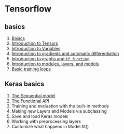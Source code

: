 # Tensorflow 
## basics
1. [Basics](basics/basics.ipynb)
2. [Introduction to Tensors](basics/tensor.ipynb)
3. [Introduction to Variables](basics/variable.ipynb)
4. [Introduction to gradients and automatic differentiation](autodiff.ipynb)
5. [Introduction to graphs and `tf.function`](intro_to_graphs.ipynb)
6. [Introduction to modules, layers, and models](intro_to_modules.ipynb)
7. [Basic training loops](basic_training_loops.ipynb)

## Keras basics
1. [The Sequential model](keras_basics/sequential_model.ipynb)
2. [The Functional API](keras_basics/functional_api.ipynb)
3. Training and evaluation with the built-in methods
4. Making new Layers and Models via subclassing
5. Save and load Keras models
6. Working with preprocessing layers
7. Customize what happens in Model.fit()

